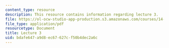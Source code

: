 ```yaml
---
content_type: resource
description: This resource contains information regarding lecture 3.
file: https://ol-ocw-studio-app-production.s3.amazonaws.com/courses/14-75-political-economy-and-economic-development-fall-2012/bdafe647a9d8ec67627cf50b4dec2a6c_MIT14_75F12_Lec3.pdf
file_type: application/pdf
resourcetype: Document
title: Lecture 3
uid: bdafe647-a9d8-ec67-627c-f50b4dec2a6c
---
```

